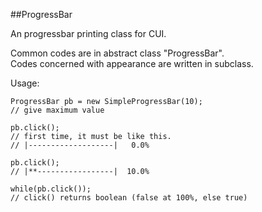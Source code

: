 ##ProgressBar

An progressbar printing class for CUI.

Common codes are in abstract class "ProgressBar".  
Codes concerned with appearance are written in subclass.

Usage:

	ProgressBar pb = new SimpleProgressBar(10);
	// give maximum value
	
	pb.click();
	// first time, it must be like this.
	// |-------------------|   0.0%
	
	pb.click();
	// |**-----------------|  10.0%
	
	while(pb.click());
	// click() returns boolean (false at 100%, else true)